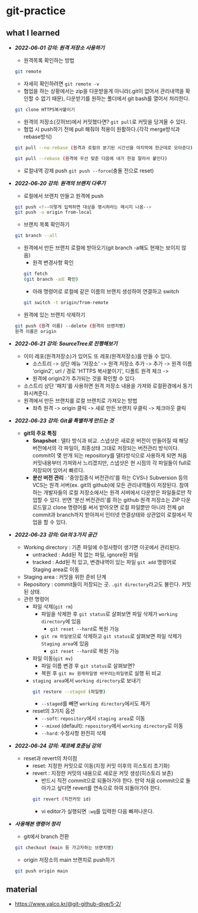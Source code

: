 # git-practice
## what I learned
- ***2022-06-01 강의: 원격 저장소 사용하기***
    - 원격목록 확인하는 방법
    ```bash
    git remote
    ```
    - 자세히 확인하려면 `git remote -v`
    - 협업을 하는 상황에서는 zip을 다운받을게 아니라(.git이 없어서 관리내역을 확인할 수 없기 때문), 다운받기를 원하는 폴더에서 git bash를 열어서 처리한다.
    ```bash
    git clone HTTPS복사붙이기
    ```
    - 원격의 저장소(깃허브)에서 커밋했다면? `git pull`로 커밋을 당겨올 수 있다.
    - 협업 시 push하기 전에 pull 해줘야 적용이 원활하다.(각각 merge방식과 rebase방식)
    ```bash
    git pull --no-rebase (원격과 로컬의 분기된 시간선을 마지막에 한군데로 모아준다)
    ```
    ```bash
    git pull --rebase (원격에 우선 맞춘 다음에 내가 한걸 잘라서 붙인다)
    ```
    - 로컬내역 강제 push `git push --force`(충돌 전으로 reset)

- ***2022-06-20 강의: 원격의 브랜치 다루기***
    - 로컬에서 브랜치 만들고 원격에 push
    ```bash
    git push <!--이렇게 입력하면 대상을 명시하라는 메시지 나옴-->
    git push -u origin from-local
    ```
    - 브랜치 목록 확인하기
    ```bash
    git branch --all
    ```
    - 원격에서 만든 브랜치 로컬에 받아오기(git branch -a해도 현재는 보이지 않음)
        - 원격 변경사항 확인
        ```bash
        git fetch
        (git branch -a로 확인)
        ```
        - 아래 명령어로 로컬에 같은 이름의 브랜치 생성하여 연결하고 switch
        ```bash
        git switch -t origin/from-remote
        ```
    - 원격에 있는 브랜치 삭제하기
    ```bash
    git push (원격 이름) --delete (원격의 브랜치명)
    원격 이름은 origin
    ```

- ***2022-06-21 강의: SourceTree로 진행해보기***
    - 이미 레포(원격저장소)가 있어도 또 레포(원격저장소)를 만들 수 있다.
        - 소스트리 -> 상단 메뉴 '저장소' -> 원격 저장소 추가 -> 추가 -> 원격 이름 'origin2', url / 경로 'HTTPS 복사붙이기', 디폴트 원격 체크 ->
        - 원격에 origin2가 추가되는 것을 확인할 수 있다.
    - 소스트리 상단 '패치'를 사용하면 원격 저장소 내용을 가져와 로컬환경에서 동기화시켜준다.
    - 원격에서 만든 브랜치를 로컬 브랜치로 가져오는 방법
        - 좌측 원격 -> origin 클릭 -> 새로 만든 브랜치 우클릭 -> 체크아웃 클릭

- ***2022-06-23 강의: Git을 특별하게 만드는 것***
    - **git의 주요 특징**
        - **Snapshot** : 델타 방식과 비교. 스냅샷은 새로운 버전이 만들어질 때 해당 버전에서의 각 파일이, 최종상태 그대로 저장되는 버전관리 방식이다. commit이 몇 만개 되는 repository를 델타방식으로 사용하게 되면 처음 커밋내용부터 가져와서 느리겠지만, 스냅샷은 현 시점의 각 파일들이 full로 저장되어 있어서 빠르다.
        - **분산 버전 관리** : '중앙집중식 버전관리'를 하는 CVS나 Subversion 등의 VCS는 원격 서버(ex. git의 github)에 모든 관리내역들이 저장된다. 참여하는 개발자들의 로컬 저장소에서는 원격 서버에서 다운받은 파일들로만 작업할 수 있다. 반면 '분산 버전관리'를 하는 github 원격 저장소는 ZIP 다운로드말고 clone 명령어를 써서 받아오면 로컬 파일뿐만 아니라 전체 git commit과 branch까지 받아져서 인터넷 연결상태와 상관없이 로컬에서 작업을 할 수 있다.

- ***2022-06-23 강의: Git의 3가지 공간***
    - Working directory : 기존 파일에 수정사항이 생기면 이곳에서 관리된다.
        - untracked : Add된 적 없는 파일, ignore된 파일
        - tracked : Add된 적 있고, 변경내역이 있는 파일
        `git add` 명령어로 Staging area로 이동
    - Staging area : 커밋을 위한 준비 단계
    - Repository : commit들이 저장되는 곳. `.git directory`라고도 불린다. 커밋된 상태.
    - 관련 명령어
        - 파일 삭제(`git rm`)
            - 파일을 삭제한 후 `git status`로 살펴보면 파일 삭제가 `working directory`에 있음
                - `git reset --hard`로 복원 가능
            - `git rm 파일명`으로 삭제하고 `git status`로 살펴보면 파일 삭제가 `Staging area`에 있음
                - `git reset --hard`로 복원 가능
        - 파일 이동(`git mv`)
            - 파일 이름 변경 후 `git status`로 살펴보면?
            - 복원 후 `git mv 원래파일명 바꾸려는파일명`로 실행 뒤 비교
        - `staging area`에서 `working directory`로 보내기
            ```bash
            git restore --staged (파일명)
            ```
            - `--staged`를 빼면 `working directory`에서도 제거
        - reset의 3가지 옵션
            - `--soft`: `repository`에서 `staging area`로 이동
            - `--mixed` (default): `repository`에서 `working directory`로 이동
            - `--hard`: 수정사항 완전히 삭제

- ***2022-06-24 강의: 제코베 호준님 강의***
    - reset과 revert의 차이점
        - reset: 지정한 커밋으로 이동(지정 커밋 이후의 히스토리 초기화)
        - revert : 지정한 커밋의 내용으로 새로운 커밋 생성(히스토리 보존)
            - 반드시 직전 commit으로 되돌아가야 한다. 만약 처음 commit으로 돌아가고 싶다면 revert를 연속으로 하여 되돌아가야 한다.
            ```bash
            git revert (직전커밋 id)
            ```
            - vi editor가 실행되면 `:wq`를 입력한 다음 빠져나온다.

- ***사용해본 명령어 정리***
    - git에서 branch 전환
    ```bash
    git checkout (main 등 가고자하는 브랜치명)
    ```
    - origin 저장소의 main 브랜치로 push하기
    ```bash
    git push origin main
    ```
## material 
- https://www.yalco.kr/@git-github-dive/5-2/